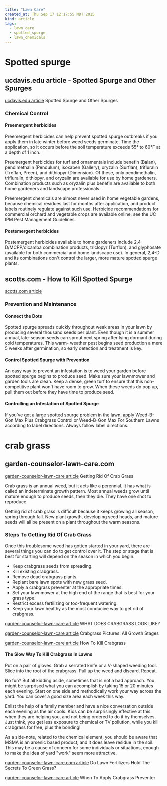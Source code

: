 ```yaml
---
title: "Lawn Care"
created_at: Thu Sep 17 12:17:55 MDT 2015
kind: article
tags:
  - lawn_care
  - spotted_spurge
  - lawn_chemicals
---
```


# Spotted spurge

## ucdavis.edu article - Spotted Spurge and Other Spurges

<a href="http://www.ipm.ucdavis.edu/PMG/PESTNOTES/pn7445.html" target="_blank">ucdavis.edu article</a>
Spotted Spurge and Other Spurges

### Chemical Control

#### Preemergent herbicides

Preemergent herbicides can help prevent spotted spurge outbreaks if
you apply them in late winter before weed seeds germinate. Time the
application, so it occurs before the soil temperature exceeds 55° to
60°F at a depth of 1 inch.

Preemergent herbicides for turf and ornamentals include benefin (Balan),
pendimethalin (Pendulum), isoxaben (Gallery), oryzalin (Surflan),
trifluralin (Treflan, Preen), and dithiopyr (Dimension). Of these,
only pendimethalin, trifluralin, dithiopyr, and oryzalin are available
for use by home gardeners. Combination products such as oryzalin plus
benefin are available to both home gardeners and landscape professionals.

Preemergent chemicals are almost never used in home vegetable gardens,
because chemical residues last for months after application, and product
labels routinely regulate against such use. Herbicide recommendations
for commercial orchard and vegetable crops are available online; see
the UC IPM Pest Management Guidelines.

#### Postemergent herbicides

Postemergent herbicides available to home gardeners include
2,4-D/MCPP/dicamba combination products, triclopyr (Turflon), and
glyphosate (available for both commercial and home landscape use). In
general, 2,4-D and its combinations don't control the larger, more mature
spotted spurge plants.

## scotts.com - How to Kill Spotted Spurge

<a href="http://www.scotts.com/smg/goART3/Howto/how-to-kill-spotted-spurge/34500014" target="_blank">scotts.com article</a>

### Prevention and Maintenance

#### Connect the Dots

Spotted spurge spreads quickly throughout weak areas in your lawn by
producing several thousand seeds per plant. Even though it is a summer
annual, late-season seeds can sprout next spring after lying dormant
during cold temperatures. This warm- weather pest begins seed production
a mere 5 weeks after germination, so early detection and treatment is key.

#### Control Spotted Spurge with Prevention

An easy way to prevent an infestation is to weed your garden before
spotted spurge begins to produce seed. Make sure your lawnmower and
garden tools are clean. Keep a dense, green turf to ensure that this
non-competitive plant won't have room to grow. When these weeds do pop
up, pull them out before they have time to produce seed.

#### Controlling an Infestation of Spotted Spurge

If you've got a large spotted spurge problem in the lawn, apply Weed-B-Gon
Max Plus Crabgrass Control or Weed-B-Gon Max For Southern Lawns according
to label directions. Always follow label directions.

# crab grass

## garden-counselor-lawn-care.com

<a href="http://www.garden-counselor-lawn-care.com/getting-rid-of-crab-grass.html" target="_blank">garden-counselor-lawn-care article</a>
Getting Rid Of Crab Grass

Crab grass is an annual weed, but it acts like a perennial. It has
what is called an indeterminate growth pattern. Most annual weeds grow
until mature enough to produce seeds, then they die. They have one shot
to reproduce.

Getting rid of crab grass is difficult because it keeps growing all
season, spring through fall. New plant growth, developing seed heads, and
mature seeds will all be present on a plant throughout the warm seasons.

### Steps To Getting Rid Of Crab Grass

Once this troublesome weed has gotten started in your yard, there are
several things you can do to get control over it. The step or stage that
is best for starting will depend on the season in which you begin.

<ul>
  <li>Keep crabgrass seeds from spreading.</li>
  <li>Kill existing crabgrass.</li>
  <li>Remove dead crabgrass plants.</li>
  <li>Replant bare lawn spots with new grass seed.</li>
  <li>Apply a crabgrass preventer at the appropriate times.</li>
  <li>Set your lawnmower at the high end of the range that is best for your grass type.</li>
  <li>Restrict excess fertilizing or too-frequent watering.</li>
  <li>Keep your lawn healthy as the most conducive way to get rid of crabgrass.</li>
</ul>

<a href="http://www.garden-counselor-lawn-care.com/what-does-crabgrass-look-like.html" target="_blank">garden-counselor-lawn-care article</a>
WHAT DOES CRABGRASS LOOK LIKE?

<a href="http://www.garden-counselor-lawn-care.com/crabgrass-pictures.html" target="_blank">garden-counselor-lawn-care article</a>
Crabgrass Pictures: All Growth Stages

<a href="http://www.garden-counselor-lawn-care.com/kill-crabgrass.html" target="_blank">garden-counselor-lawn-care article</a>
How To Kill Crabgrass

#### The Slow Way To Kill Crabgrass In Lawns

Put on a pair of gloves. Grab a serrated knife or a V-shaped weeding
tool. Slice into the root of the crabgrass. Pull up the weed and
discard. Repeat.

No fun? But all kidding aside, sometimes that is not a bad approach. You
might be surprised what you can accomplish by taking 15 or 20 minutes
each evening. Start on one side and methodically work your way across
the yard. You can cover a good size area each week this way.

Enlist the help of a family member and have a nice conversation outside
each evening as the air cools. Kids can be surprisingly effective
at this when they are helping you, and not being ordered to do it by
themselves. Just think, you get less exposure to chemical or TV pollution,
while you kill crabgrass for free, plus the bonding!

As a side-note, related to the chemical element, you should be aware
that MSMA is an arsenic based product, and it does leave residue in the
soil. This may be a cause of concern for some individuals or situations,
enough to make the idea of yard "work" seem more attractive.


<a href="http://www.garden-counselor-lawn-care.com/lawn-fertilizers.html" target="_blank">garden-counselor-lawn-care.com article</a>
Do Lawn Fertilizers Hold The Secrets To Green Grass?

<a href="http://www.garden-counselor-lawn-care.com/when-to-apply-crabgrass-preventer.html" target="_blank">garden-counselor-lawn-care article</a>
When To Apply Crabgrass Preventer

<!--
html boilerplate
<a href="" target="_blank"></a>
<a name=""></a>
<img src="" width="400px">
<ul>
  <li></li>
</ul>
<pre>
</pre>
<pre><code>
</code></pre>
-->

